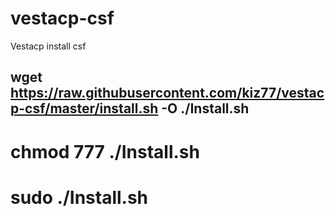 # vestacp-csf
Vestacp install csf


## wget https://raw.githubusercontent.com/kiz77/vestacp-csf/master/install.sh -O ./Install.sh
# chmod 777 ./Install.sh
# sudo ./Install.sh
